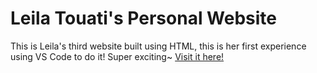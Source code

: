 # Leila Touati's Personal Website
This is Leila's third website built using HTML, this is her first experience using VS Code to do it! Super exciting~ 
[Visit it here!](https://leilat014.github.io)